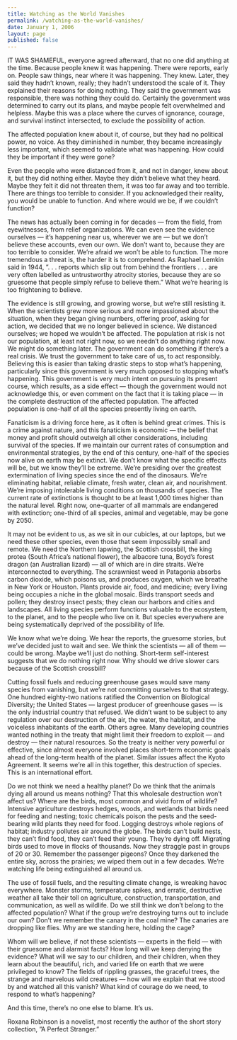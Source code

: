 ```yaml
---
title: Watching as the World Vanishes
permalink: /watching-as-the-world-vanishes/
date: January 1, 2006
layout: page
published: false
---
```

IT WAS SHAMEFUL, everyone agreed afterward, that no one did anything at the time. Because people knew it was happening. There were reports, early on. People saw things, near where it was happening. They knew. Later, they said they hadn&#8217;t known, really; they hadn&#8217;t understood the scale of it. They explained their reasons for doing nothing. They said the government was responsible, there was nothing they could do. Certainly the government was determined to carry out its plans, and maybe people felt overwhelmed and helpless. Maybe this was a place where the curves of ignorance, courage, and survival instinct intersected, to exclude the possibility of action.

The affected population knew about it, of course, but they had no political power, no voice. As they diminished in number, they became increasingly less important, which seemed to validate what was happening. How could they be important if they were gone?

Even the people who were distanced from it, and not in danger, knew about it, but they did nothing either. Maybe they didn&#8217;t believe what they heard. Maybe they felt it did not threaten them, it was too far away and too terrible. There are things too terrible to consider. If you acknowledged their reality, you would be unable to function. And where would we be, if we couldn&#8217;t function?

The news has actually been coming in for decades &#8212; from the field, from eyewitnesses, from relief organizations. We can even see the evidence ourselves &#8212; it&#8217;s happening near us, wherever we are &#8212; but we don&#8217;t believe these accounts, even our own. We don&#8217;t want to, because they are too terrible to consider. We&#8217;re afraid we won&#8217;t be able to function. The more tremendous a threat is, the harder it is to comprehend. As Raphael Lemkin said in 1944, &#8221;. . . reports which slip out from behind the frontiers . . . are very often labelled as untrustworthy atrocity stories, because they are so gruesome that people simply refuse to believe them.&#8221; What we&#8217;re hearing is too frightening to believe.

The evidence is still growing, and growing worse, but we&#8217;re still resisting it. When the scientists grew more serious and more impassioned about the situation, when they began giving numbers, offering proof, asking for action, we decided that we no longer believed in science. We distanced ourselves; we hoped we wouldn&#8217;t be affected. The population at risk is not our population, at least not right now, so we needn&#8217;t do anything right now. We might do something later. The government can do something if there&#8217;s a real crisis. We trust the government to take care of us, to act responsibly. Believing this is easier than taking drastic steps to stop what&#8217;s happening, particularly since this government is very much opposed to stopping what&#8217;s happening. This government is very much intent on pursuing its present course, which results, as a side effect &#8212; though the government would not acknowledge this, or even comment on the fact that it is taking place &#8212; in the complete destruction of the affected population. The affected population is one-half of all the species presently living on earth.

Fanaticism is a driving force here, as it often is behind great crimes. This is a crime against nature, and this fanaticism is economic &#8212; the belief that money and profit should outweigh all other considerations, including survival of the species. If we maintain our current rates of consumption and environmental strategies, by the end of this century, one-half of the species now alive on earth may be extinct. We don&#8217;t know what the specific effects will be, but we know they&#8217;ll be extreme. We&#8217;re presiding over the greatest extermination of living species since the end of the dinosaurs. We&#8217;re eliminating habitat, reliable climate, fresh water, clean air, and nourishment. We&#8217;re imposing intolerable living conditions on thousands of species. The current rate of extinctions is thought to be at least 1,000 times higher than the natural level. Right now, one-quarter of all mammals are endangered with extinction; one-third of all species, animal and vegetable, may be gone by 2050.

It may not be evident to us, as we sit in our cubicles, at our laptops, but we need these other species, even those that seem impossibly small and remote. We need the Northern lapwing, the Scottish crossbill, the king protea (South Africa&#8217;s national flower), the albacore tuna, Boyd&#8217;s forest dragon (an Australian lizard) &#8212; all of which are in dire straits. We&#8217;re interconnected to everything. The scrawniest weed in Patagonia absorbs carbon dioxide, which poisons us, and produces oxygen, which we breathe in New York or Houston. Plants provide air, food, and medicine; every living being occupies a niche in the global mosaic. Birds transport seeds and pollen; they destroy insect pests; they clean our harbors and cities and landscapes. All living species perform functions valuable to the ecosystem, to the planet, and to the people who live on it. But species everywhere are being systematically deprived of the possibility of life.

We know what we&#8217;re doing. We hear the reports, the gruesome stories, but we&#8217;ve decided just to wait and see. We think the scientists &#8212; all of them &#8212; could be wrong. Maybe we&#8217;ll just do nothing. Short-term self-interest suggests that we do nothing right now. Why should we drive slower cars because of the Scottish crossbill?

Cutting fossil fuels and reducing greenhouse gases would save many species from vanishing, but we&#8217;re not committing ourselves to that strategy. One hundred eighty-two nations ratified the Convention on Biological Diversity; the United States &#8212; largest producer of greenhouse gases &#8212; is the only industrial country that refused. We didn&#8217;t want to be subject to any regulation over our destruction of the air, the water, the habitat, and the voiceless inhabitants of the earth. Others agree. Many developing countries wanted nothing in the treaty that might limit their freedom to exploit &#8212; and destroy &#8212; their natural resources. So the treaty is neither very powerful or effective, since almost everyone involved places short-term economic goals ahead of the long-term health of the planet. Similar issues affect the Kyoto Agreement. It seems we&#8217;re all in this together, this destruction of species. This is an international effort.

Do we not think we need a healthy planet? Do we think that the animals dying all around us means nothing? That this wholesale destruction won&#8217;t affect us? Where are the birds, most common and vivid form of wildlife? Intensive agriculture destroys hedges, woods, and wetlands that birds need for feeding and nesting; toxic chemicals poison the pests and the seed-bearing wild plants they need for food. Logging destroys whole regions of habitat; industry pollutes air around the globe. The birds can&#8217;t build nests, they can&#8217;t find food, they can&#8217;t feed their young. They&#8217;re dying off. Migrating birds used to move in flocks of thousands. Now they straggle past in groups of 20 or 30. Remember the passenger pigeons? Once they darkened the entire sky, across the prairies; we wiped them out in a few decades. We&#8217;re watching life being extinguished all around us.

The use of fossil fuels, and the resulting climate change, is wreaking havoc everywhere. Monster storms, temperature spikes, and erratic, destructive weather all take their toll on agriculture, construction, transportation, and communication, as well as wildlife. Do we still think we don&#8217;t belong to the affected population? What if the group we&#8217;re destroying turns out to include our own? Don&#8217;t we remember the canary in the coal mine? The canaries are dropping like flies. Why are we standing here, holding the cage?

Whom will we believe, if not these scientists &#8212; experts in the field &#8212; with their gruesome and alarmist facts? How long will we keep denying the evidence? What will we say to our children, and their children, when they learn about the beautiful, rich, and varied life on earth that we were privileged to know? The fields of rippling grasses, the graceful trees, the strange and marvelous wild creatures &#8212; how will we explain that we stood by and watched all this vanish? What kind of courage do we need, to respond to what&#8217;s happening?

And this time, there&#8217;s no one else to blame. It&#8217;s us.

Roxana Robinson is a novelist, most recently the author of the short story collection, &#8221;A Perfect Stranger.&#8221;